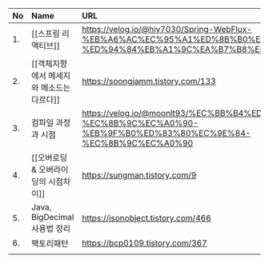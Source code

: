 
| No  | Name                                      | URL                                                                                                                         |     |
| --- |:----------------------------------------- |:--------------------------------------------------------------------------------------------------------------------------- | --- |
| 1.   | [[스프링 리액티브]]                       | https://velog.io/@hiy7030/Spring-WebFlux-%EB%A6%AC%EC%95%A1%ED%8B%B0%EB%B8%8C-%ED%94%84%EB%A1%9C%EA%B7%B8%EB%9E%98%EB%B0%8D |     |
| 2.  | [[객체지향에서 메세지와 메소드는 다르다]] | https://soongjamm.tistory.com/133                                                                                           |     |
| 3.   | 컴파일 과정과 시점                        | https://velog.io/@moonlt93/%EC%BB%B4%ED%8C%8C%EC%9D%BC-%EC%8B%9C%EC%A0%90-%EB%9F%B0%ED%83%80%EC%9E%84-%EC%8B%9C%EC%A0%90    |     |
| 4.   | [[오버로딩 & 오버라이딩의 시점차이]]      | https://sungman.tistory.com/9                                                                                               |     |
| 5.   | Java, BigDecimal 사용법 정리              | https://jsonobject.tistory.com/466                                                                                          |     |
| 6.   | 팩토리패턴                                | https://bcp0109.tistory.com/367                                                                                             |     |
|     |                                           |                                                                                                                             |     |
